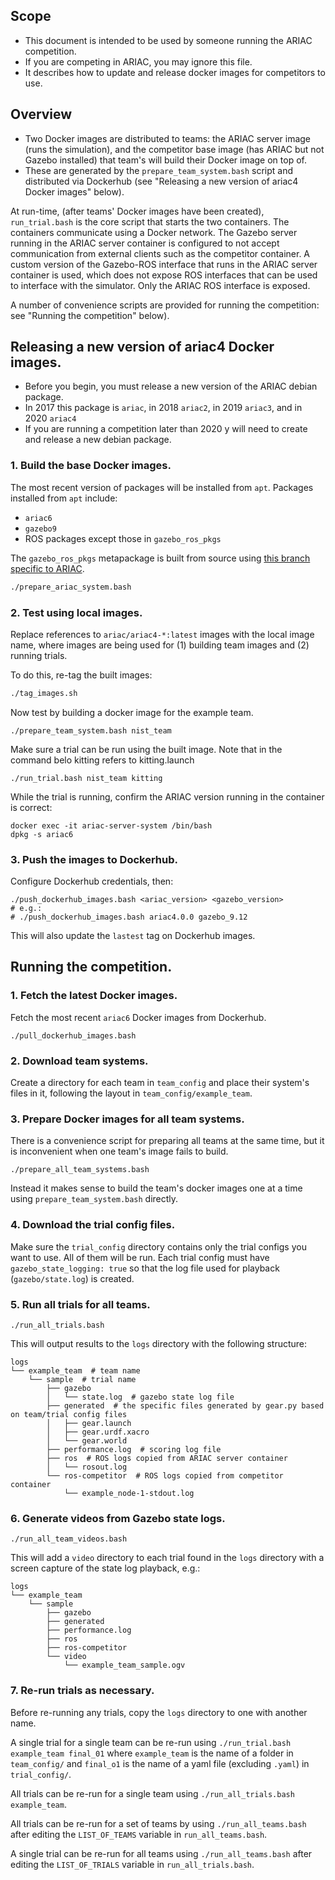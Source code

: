 ## Scope

- This document is intended to be used by someone running the ARIAC competition.
- If you are competing in ARIAC, you may ignore this file.
- It describes how to update and release docker images for competitors to use.

## Overview

- Two Docker images are distributed to teams: the ARIAC server image (runs the simulation), and the competitor base image (has ARIAC but not Gazebo installed) that team's will build their Docker image on top of.
- These are generated by the `prepare_team_system.bash` script and distributed via Dockerhub (see "Releasing a new version of ariac4 Docker images" below).

At run-time, (after teams' Docker images have been created), `run_trial.bash` is the core script that starts the two containers.
The containers communicate using a Docker network.
The Gazebo server running in the ARIAC server container is configured to not accept communication from external clients such as the competitor container.
A custom version of the Gazebo-ROS interface that runs in the ARIAC server container is used, which does not expose ROS interfaces that can be used to interface with the simulator.
Only the ARIAC ROS interface is exposed.

A number of convenience scripts are provided for running the competition: see "Running the competition" below).

## Releasing a new version of ariac4 Docker images.

- Before you begin, you must release a new version of the ARIAC debian package.
- In 2017 this package is `ariac`, in 2018 `ariac2`, in 2019 `ariac3`, and in 2020 `ariac4`
- If you are running a competition later than 2020 y will need to create and release a new debian package.

### 1. Build the base Docker images.

The most recent version of packages will be installed from `apt`.
Packages installed from `apt` include:
- `ariac6`
- `gazebo9`
- ROS packages except those in `gazebo_ros_pkgs`

The `gazebo_ros_pkgs` metapackage is built from source using [this branch specific to ARIAC](https://github.com/ros-simulation/gazebo_ros_pkgs/tree/ariac-network-melodic).

```bash
./prepare_ariac_system.bash
```

### 2. Test using local images.

Replace references to `ariac/ariac4-*:latest` images with the local image name, where images are being used for (1) building team images and (2) running trials.

To do this, re-tag the built images:

```bash
./tag_images.sh
```

<!-- ```
docker tag ariac-competitor-base-melodic zeidknist/ariac6-competitor-base-melodic:latest
docker tag ariac-server-melodic zeidknist/ariac6-server-melodic:latest
``` -->

Now test by building a docker image for the example team.

```
./prepare_team_system.bash nist_team
```

Make sure a trial can be run using the built image. Note that in the command belo kitting refers to kitting.launch

```
./run_trial.bash nist_team kitting
```

While the trial is running, confirm the ARIAC version running in the container is correct:
```
docker exec -it ariac-server-system /bin/bash
dpkg -s ariac6
```

### 3. Push the images to Dockerhub.

Configure Dockerhub credentials, then:

```
./push_dockerhub_images.bash <ariac_version> <gazebo_version>
# e.g.:
# ./push_dockerhub_images.bash ariac4.0.0 gazebo_9.12
```

This will also update the `lastest` tag on Dockerhub images.


## Running the competition.

### 1. Fetch the latest Docker images.

Fetch the most recent `ariac6` Docker images from Dockerhub.

```
./pull_dockerhub_images.bash
```

### 2. Download team systems.

Create a directory for each team in `team_config` and place their system's files in it, following the layout in `team_config/example_team`.

### 3. Prepare Docker images for all team systems.

There is a convenience script for preparing all teams at the same time, but it is inconvenient when one team's image fails to build.

```
./prepare_all_team_systems.bash
```

Instead it makes sense to build the team's docker images one at a time using `prepare_team_system.bash` directly.

### 4. Download the trial config files.

Make sure the `trial_config` directory contains only the trial configs you want to use.
All of them will be run.
Each trial config must have `gazebo_state_logging: true` so that the log file used for playback (`gazebo/state.log`) is created.

### 5. Run all trials for all teams.

```
./run_all_trials.bash
```

This will output results to the `logs` directory with the following structure:

```
logs
└── example_team  # team name
    └── sample  # trial name
        ├── gazebo
        │   └── state.log  # gazebo state log file
        ├── generated  # the specific files generated by gear.py based on team/trial config files
        │   ├── gear.launch
        │   ├── gear.urdf.xacro
        │   └── gear.world
        ├── performance.log  # scoring log file
        ├── ros  # ROS logs copied from ARIAC server container
        │   └── rosout.log
        └── ros-competitor  # ROS logs copied from competitor container
            └── example_node-1-stdout.log
```

### 6. Generate videos from Gazebo state logs.

```
./run_all_team_videos.bash
```

This will add a `video` directory to each trial found in the `logs` directory with a screen capture of the state log playback, e.g.:

```
logs
└── example_team
    └── sample
        ├── gazebo
        ├── generated
        ├── performance.log
        ├── ros
        ├── ros-competitor
        └── video
            └── example_team_sample.ogv
```

### 7. Re-run trials as necessary.

Before re-running any trials, copy the `logs` directory to one with another name.

A single trial for a single team can be re-run using `./run_trial.bash example_team final_01` where `example_team` is the name of a folder in `team_config/` and `final_o1` is the name of a yaml file (excluding `.yaml`) in `trial_config/`.

All trials can be re-run for a single team using `./run_all_trials.bash example_team`.

All trials can be re-run for a set of teams by using `./run_all_teams.bash` after editing the `LIST_OF_TEAMS` variable in `run_all_teams.bash`.

A single trial can be re-run for all teams using `./run_all_teams.bash` after editing the `LIST_OF_TRIALS` variable in `run_all_trials.bash`.

